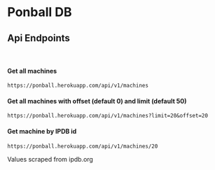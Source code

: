 # Ponball DB

## Api Endpoints

<br>

#### Get all machines

```
https://ponball.herokuapp.com/api/v1/machines
```

#### Get all machines with offset (default 0) and limit (default 50)

```
https://ponball.herokuapp.com/api/v1/machines?limit=20&offset=20
```

#### Get machine by IPDB id

```
https://ponball.herokuapp.com/api/v1/machines/20
```

Values scraped from ipdb.org
